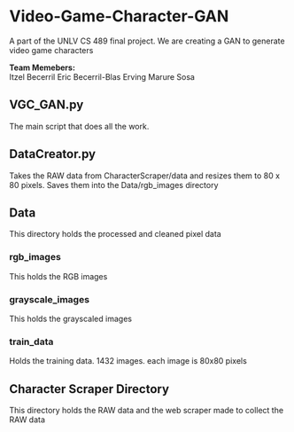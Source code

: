 # Video-Game-Character-GAN
A part of the UNLV CS 489 final project. We are creating a GAN to generate video game
characters

**Team Memebers:** <br/> 
Itzel Becerril 
Eric Becerril-Blas
Erving Marure Sosa

## VGC_GAN.py
The main script that does all the work.

## DataCreator.py
Takes the RAW data from CharacterScraper/data and resizes them to 80 x 80 pixels. Saves them into the Data/rgb_images directory

## Data
This directory holds the processed and cleaned pixel data
### rgb_images
This holds the RGB images

### grayscale_images
This holds the grayscaled images 

### train_data
Holds the training data. 1432 images. each image is 80x80 pixels

## Character Scraper Directory
This directory holds the RAW data and the web scraper made to collect the RAW data
